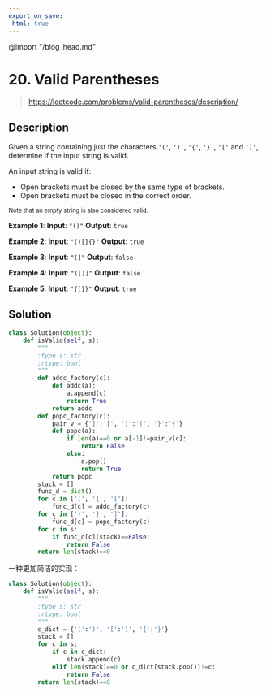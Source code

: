 ```yaml
---
export_on_save:
 html: true
---
```


@import "/blog_head.md"

# 20. Valid Parentheses

> <https://leetcode.com/problems/valid-parentheses/description/>

## Description

Given a string containing just the characters `'('`, `')'`, `'{'`, `'}'`, `'['` and `']'`, determine if the input string is valid.

An input string is valid if:
- Open brackets must be closed by the same type of brackets.
- Open brackets must be closed in the correct order.

<small>Note that an empty string is also considered valid.</small>

**Example 1**:
**Input**: `"()"`
**Output**: `true`

**Example 2**:
**Input**: `"()[]{}"`
**Output**: `true`

**Example 3**:
**Input**: `"(]"`
**Output**: `false`

**Example 4**:
**Input**: `"([)]"`
**Output**: `false`

**Example 5**:
**Input**: `"{[]}"`
**Output**: `true`

## Solution

```python {class=line-numbers}
class Solution(object):
    def isValid(self, s):
        """
        :type s: str
        :rtype: bool
        """
        def addc_factory(c):
            def addc(a):
                a.append(c)
                return True
            return addc
        def popc_factory(c):
            pair_v = {']':'[', ')':'(', '}':'{'}
            def popc(a):
                if len(a)==0 or a[-1]!=pair_v[c]:
                    return False
                else:
                    a.pop()
                    return True
            return popc
        stack = []
        func_d = dict()
        for c in ['(', '{', '[']:
            func_d[c] = addc_factory(c)
        for c in [')', '}', ']']:
            func_d[c] = popc_factory(c)
        for c in s:
            if func_d[c](stack)==False:
                return False
        return len(stack)==0
```

一种更加简洁的实现：
```python {class=line-numbers}
class Solution(object):
    def isValid(self, s):
        """
        :type s: str
        :rtype: bool
        """
        c_dict = {'(':')', '[':']', '{':'}'}
        stack = []
        for c in s:
            if c in c_dict:
                stack.append(c)
            elif len(stack)==0 or c_dict[stack.pop()]!=c:
                return False
        return len(stack)==0
```


